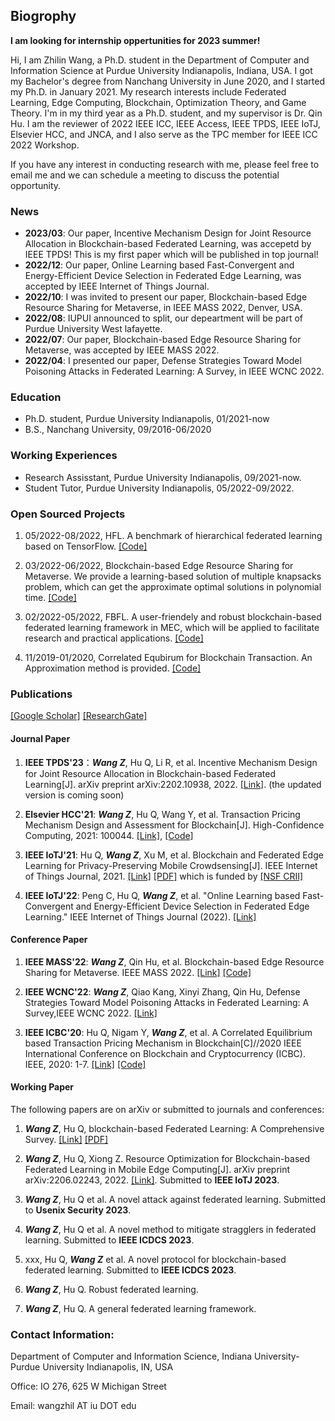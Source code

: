 ## Biogrophy

**I am looking for internship oppertunities for 2023 summer!**

Hi, I am Zhilin Wang, a Ph.D. student in the Department of Computer and Information Science at Purdue University Indianapolis, Indiana, USA. I got my Bachelor's degree from Nanchang University in June 2020, and I started my Ph.D. in January 2021. My research interests include Federated Learning, Edge Computing, Blockchain, Optimization Theory, and Game Theory. I'm in my third year as a Ph.D. student, and my supervisor is Dr. Qin Hu. I am the reviewer of 2022 IEEE ICC, IEEE Access, IEEE TPDS, IEEE IoTJ, Elsevier HCC, and JNCA,  and I also serve as the TPC member for IEEE ICC 2022 Workshop. 


If you have any interest in conducting research with me, please feel free to email me and we can schedule a meeting to discuss the potential opportunity.

### News

- **2023/03**: Our paper, Incentive Mechanism Design for Joint Resource Allocation in Blockchain-based Federated Learning, was accepetd by IEEE TPDS! This is my first paper which will be published in top journal!
- **2022/12**: Our paper, Online Learning based Fast-Convergent and Energy-Efficient Device Selection in Federated Edge Learning, was accepted by IEEE Internet of Things Journal.
- **2022/10**: I was invited to present our paper, Blockchain-based Edge Resource Sharing for Metaverse, in IEEE MASS 2022, Denver, USA.
- **2022/08**: IUPUI announced to split, our depeartment will be part of Purdue University West lafayette.
- **2022/07**: Our paper, Blockchain-based Edge Resource Sharing for Metaverse, was accepted by IEEE MASS 2022.
- **2022/04**: I presented our paper, Defense Strategies Toward Model Poisoning Attacks in Federated Learning: A Survey, in IEEE WCNC 2022.

### Education

- Ph.D. student, Purdue University Indianapolis, 01/2021-now
- B.S., Nanchang University, 09/2016-06/2020

### Working Experiences

- Research Assisstant, Purdue University Indianapolis, 09/2021-now.
- Student Tutor, Purdue University Indianapolis, 05/2022-09/2022.

### Open Sourced Projects

1. 05/2022-08/2022, HFL. A benchmark of hierarchical federated learning based on TensorFlow. [[Code]](https://github.com/wzljerry/Hierarchical-Federated-Learning)

2. 03/2022-06/2022, Blockchain-based Edge Resource Sharing for Metaverse. We provide a learning-based solution of multiple knapsacks problem, which can get the approximate optimal solutions in polynomial time. [[Code]](https://github.com/wzljerry/Blockchain-based-Edge-Resource-Sharing-for-Metaverse)

3. 02/2022-05/2022, FBFL. A user-friendely and robust blockchain-based federated learning framework in MEC, which will be applied to facilitate research and practical applications. [[Code]](https://github.com/wzljerry/FBFL-A-Flexible-Blockchain-based-Federated-Learning-Framework-in-Mobile-Edge-Computing)

4. 11/2019-01/2020, Correlated Equbirum for Blockchain Transaction. An Approximation method is provided. [[Code]](https://github.com/wzljerry/Correlated-Equilibrium-for-Blockchain-Transaction)


### Publications

[[Google Scholar]](https://scholar.google.com.hk/citations?user=-bmvpIcAAAAJ&hl=zh-CN&oi=sra) [[ResearchGate]](https://www.researchgate.net/profile/Zhilin-Wang-11)

#### Journal Paper
1. **IEEE TPDS'23**：***Wang Z***, Hu Q, Li R, et al. Incentive Mechanism Design for Joint Resource Allocation in Blockchain-based Federated Learning[J]. arXiv preprint arXiv:2202.10938, 2022. [[Link]](https://arxiv.org/abs/2202.10938). (the updated version is coming soon)

2. **Elsevier HCC'21**:  ***Wang Z***, Hu Q, Wang Y, et al. Transaction Pricing Mechanism Design and Assessment for Blockchain[J]. High-Confidence Computing, 2021: 100044. [[Link]](https://www.sciencedirect.com/science/article/pii/S2667295221000349), [[Code]](https://github.com/wzljerry/Correlated-Equilibrium-for-Blockchain-Transaction)

3. **IEEE IoTJ'21**:  Hu Q, ***Wang Z***, Xu M, et al. Blockchain and Federated Edge Learning for Privacy-Preserving Mobile Crowdsensing[J]. IEEE Internet of Things Journal, 2021. [[Link]](https://arxiv.org/abs/2110.08671) [[PDF]](FEL.pdf) which is funded by [[NSF CRII]](https://nsf.gov/awardsearch/showAward?AWD_ID=2105004&HistoricalAwards=false)

4. **IEEE IoTJ'22**:  Peng C, Hu Q, ***Wang Z***, et al. "Online Learning based Fast-Convergent and Energy-Efficient Device Selection in Federated Edge Learning." IEEE Internet of Things Journal (2022). [[Link]](https://ieeexplore.ieee.org/abstract/document/9951138)

#### Conference Paper

1. **IEEE MASS'22**:  ***Wang Z***, Qin Hu, et al. Blockchain-based  Edge Resource Sharing for Metaverse. IEEE MASS 2022. [[Link]](https://arxiv.org/abs/2208.05120) [[Code]](https://github.com/wzljerry/Blockchain-based-Edge-Resource-Sharing-for-Metaverse)

2. **IEEE WCNC'22**:  ***Wang Z***, Qiao Kang, Xinyi Zhang, Qin Hu, Defense Strategies Toward Model Poisoning Attacks in Federated Learning: A Survey,IEEE WCNC 2022. [[Link]](https://arxiv.org/abs/2202.06414)

3. **IEEE ICBC'20**:  Hu Q, Nigam Y, ***Wang Z***, et al. A Correlated Equilibrium based Transaction Pricing Mechanism in Blockchain[C]//2020 IEEE International Conference on Blockchain and Cryptocurrency (ICBC). IEEE, 2020: 1-7. [[Link]](https://ieeexplore.ieee.org/abstract/document/9169475) [[Code]](https://github.com/wzljerry/Correlated-Equilibrium-for-Blockchain-Transaction)





#### Working Paper

The following papers are on arXiv or submitted to journals and conferences:

1. ***Wang Z***,  Hu Q, blockchain-based Federated Learning: A Comprehensive Survey. [[Link]](https://arxiv.org/abs/2110.02182) [[PDF]](BCFL_survey)

2. ***Wang Z***,  Hu Q, Xiong Z. Resource Optimization for Blockchain-based Federated Learning in Mobile Edge Computing[J]. arXiv preprint arXiv:2206.02243, 2022. [[Link]](https://arxiv.org/abs/2206.02243). Submitted to **IEEE IoTJ 2023**.

3. ***Wang Z***,  Hu Q et al. A novel attack against federated learning. Submitted to **Usenix Security 2023**.

4. ***Wang Z***,  Hu Q et al. A novel method to mitigate stragglers in federated learning. Submitted to **IEEE ICDCS 2023**.

5. xxx, Hu Q, ***Wang Z*** et al. A novel protocol for blockchain-based federated learning. Submitted to **IEEE ICDCS 2023**.

6. ***Wang Z***, Hu Q. Robust federated learning.

7. ***Wang Z***, Hu Q. A general federated learning framework.

### Contact Information:

Department of Computer and Information Science, Indiana University-Purdue University Indianapolis, IN, USA

Office: IO 276, 625 W Michigan Street

Email: wangzhil AT iu DOT edu
